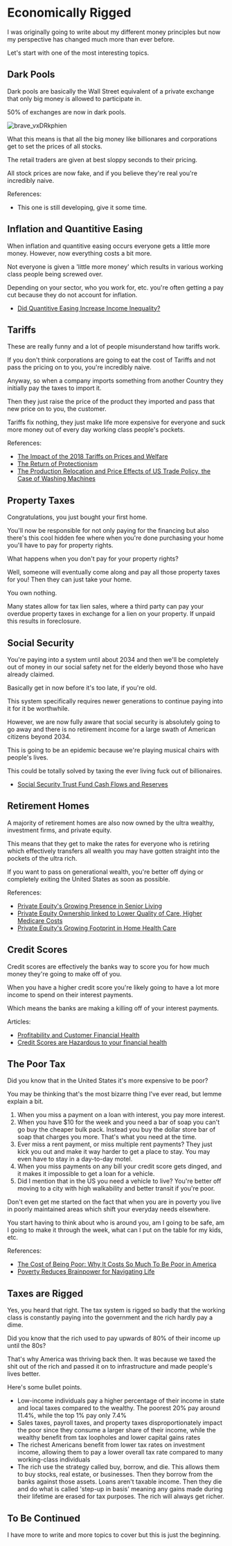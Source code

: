# Economically Rigged

I was originally going to write about my different money principles but now my perspective has changed much more than ever before.

Let's start with one of the most interesting topics.

## Dark Pools

Dark pools are basically the Wall Street equivalent of a private exchange that only big money is allowed to participate in.

50% of exchanges are now in dark pools.

![brave_vxDRkphien](https://github.com/user-attachments/assets/c5a03580-daf1-4b93-8c63-41fd1a12eed0)

What this means is that all the big money like billionares and corporations get to set the prices of all stocks.

The retail traders are given at best sloppy seconds to their pricing.

All stock prices are now fake, and if you believe they're real you're incredibly naive.

References:

- This one is still developing, give it some time.

## Inflation and Quantitive Easing

When inflation and quantitive easing occurs everyone gets a little more money. However, now everything costs a bit more.

Not everyone is given a 'little more money' which results in various working class people being screwed over.

Depending on your sector, who you work for, etc. you're often getting a pay cut because they do not account for inflation.

- [Did Quantitive Easing Increase Income Inequality?](https://www.cepweb.org/wp-content/uploads/2017/11/Montecino-paper.pd)

## Tariffs

These are really funny and a lot of people misunderstand how tariffs work. 

If you don't think corporations are going to eat the cost of Tariffs and not pass the pricing on to you, you're incredibly naive.

Anyway, so when a company imports something from another Country they initially pay the taxes to import it.

Then they just raise the price of the product they imported and pass that new price on to you, the customer.

Tariffs fix nothing, they just make life more expensive for everyone and suck more money out of every day working class people's pockets.

References:

- [The Impact of the 2018 Tariffs on Prices and Welfare](https://www.aeaweb.org/articles?id=10.1257%2Fjep.33.4.187)
- [The Return of Protectionism](https://patrick-kennedy.github.io/files/RTP_FGKK_QJE_2020.pdf)
- [The Production Relocation and Price Effects of US Trade Policy, the Case of Washing Machines](https://pubs.aeaweb.org/doi/pdfplus/10.1257/aer.20190611)

## Property Taxes

Congratulations, you just bought your first home. 

You'll now be responsible for not only paying for the financing but also there's this cool hidden fee where when you're done purchasing your home you'll have to pay for property rights.

What happens when you don't pay for your property rights?

Well, someone will eventually come along and pay all those property taxes for you! Then they can just take your home.

You own nothing.

Many states allow for tax lien sales, where a third party can pay your overdue property taxes in exchange for a lien on your property. If unpaid this results in foreclosure.

## Social Security

You're paying into a system until about 2034 and then we'll be completely out of money in our social safety net for the elderly beyond those who have already claimed.

Basically get in now before it's too late, if you're old.

This system specifically requires newer generations to continue paying into it for it be worthwhile.

However, we are now fully aware that social security is absolutely going to go away and there is no retirement income for a large swath of American citizens beyond 2034.

This is going to be an epidemic because we're playing musical chairs with people's lives.

This could be totally solved by taxing the ever living fuck out of billionaires.

- [Social Security Trust Fund Cash Flows and Reserves](https://www.ssa.gov/policy/docs/ssb/v75n1/v75n1p1.html)

## Retirement Homes

A majority of retirement homes are also now owned by the ultra wealthy, investment firms, and private equity.

This means that they get to make the rates for everyone who is retiring which effectively transfers all wealth you may have gotten straight into the pockets of the ultra rich.

If you want to pass on generational wealth, you're better off dying or completely exiting the United States as soon as possible.

References:

- [Private Equity's Growing Presence in Senior Living](https://pestakeholder.org/news/private-equitys-growing-presence-in-senior-living/)
- [Private Equity Ownership linked to Lower Quality of Care, Higher Medicare Costs](https://news.weill.cornell.edu/news/2021/11/private-equity-ownership-of-nursing-homes-linked-to-lower-quality-of-care-higher)
- [Private Equity's Growing Footprint in Home Health Care](https://stateline.org/2024/01/31/private-equitys-growing-footprint-in-home-health-care-draws-scrutiny/)

## Credit Scores

Credit scores are effectively the banks way to score you for how much money they're going to make off of you.

When you have a higher credit score you're likely going to have a lot more income to spend on their interest payments.

Which means the banks are making a killing off of your interest payments.

Articles:

- [Profitability and Customer Financial Health](https://www.fico.com/blogs/profitability-and-customer-financial-health-retail-banking)
- [Credit Scores are Hazardous to your financial health](https://www.ft.com/content/f6f71a95-9e43-41c3-9a53-f577d31832a4)


## The Poor Tax

Did you know that in the United States it's more expensive to be poor?

You may be thinking that's the most bizarre thing I've ever read, but lemme explain a bit.

1. When you miss a payment on a loan with interest, you pay more interest.
2. When you have $10 for the week and you need a bar of soap you can't go buy the cheaper bulk pack. Instead you buy the dollar store bar of soap that charges you more. That's what you need at the time.
3. Ever miss a rent payment, or miss multiple rent payments? They just kick you out and make it way harder to get a place to stay. You may even have to stay in a day-to-day motel.
4. When you miss payments on any bill your credit score gets dinged, and it makes it impossible to get a loan for a vehicle.
5. Did I mention that in the US you need a vehicle to live? You're better off moving to a city with high walkability and better transit if you're poor.

Don't even get me started on the fact that when you are in poverty you live in poorly maintained areas which shift your everyday needs elsewhere.

You start having to think about who is around you, am I going to be safe, am I going to make it through the week, what can I put on the table for my kids, etc.

References:

- [The Cost of Being Poor: Why It Costs So Much To Be Poor in America](https://finmasters.com/cost-of-being-poor/)
- [Poverty Reduces Brainpower for Navigating Life](https://www.princeton.edu/news/2013/08/29/poor-concentration-poverty-reduces-brainpower-needed-navigating-other-areas-life)

## Taxes are Rigged

Yes, you heard that right. The tax system is rigged so badly that the working class is constantly paying into the government and the rich hardly pay a dime.

Did you know that the rich used to pay upwards of 80% of their income up until the 80s?

That's why America was thriving back then. It was because we taxed the shit out of the rich and passed it on to infrastructure and made people's lives better.

Here's some bullet points.

- Low-income individuals pay a higher percentage of their income in state and local taxes compared to the wealthy. The poorest 20% pay around 11.4%, while the top 1% pay only 7.4%
- Sales taxes, payroll taxes, and property taxes disproportionately impact the poor since they consume a larger share of their income, while the wealthy benefit from tax loopholes and lower capital gains rates
- The richest Americans benefit from lower tax rates on investment income, allowing them to pay a lower overall tax rate compared to many working-class individuals
- The rich use the strategy called buy, borrow, and die. This allows them to buy stocks, real estate, or businesses. Then they borrow from the banks against those assets. Loans aren't taxable income. Then they die and do what is called 'step-up in basis' meaning any gains made during their lifetime are erased for tax purposes. The rich will always get richer.

## To Be Continued

I have more to write and more topics to cover but this is just the beginning.
